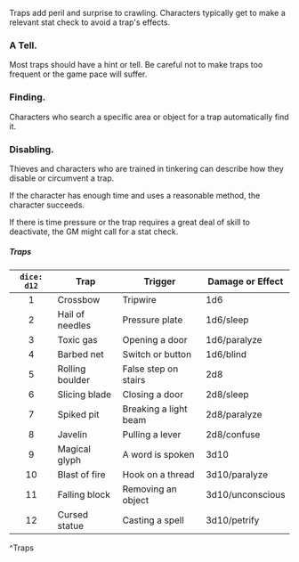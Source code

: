 Traps add peril and surprise to crawling. Characters typically get to make a relevant stat check to avoid a trap's effects.

### A Tell.
Most traps should have a hint or tell. Be careful not to make traps too frequent or the game pace will suffer.

### Finding.
Characters who search a specific area or object for a trap automatically find it.

### Disabling.
Thieves and characters who are trained in tinkering can describe how they disable or circumvent a trap.

If the character has enough time and uses a reasonable method, the character succeeds.

If there is time pressure or the trap requires a great deal of skill to deactivate, the GM might call for a stat check.

##### Traps
| `dice: d12` | **Trap**        | **Trigger**           | **Damage or Effect** |
|:-----------:| --------------- | --------------------- | -------------------- |
|      1      | Crossbow        | Tripwire              | 1d6                  |
|      2      | Hail of needles | Pressure plate        | 1d6/sleep            |
|      3      | Toxic gas       | Opening a door        | 1d6/paralyze         |
|      4      | Barbed net      | Switch or button      | 1d6/blind            |
|      5      | Rolling boulder | False step on stairs  | 2d8                  |
|      6      | Slicing blade   | Closing a door        | 2d8/sleep            |
|      7      | Spiked pit      | Breaking a light beam | 2d8/paralyze         |
|      8      | Javelin         | Pulling a lever       | 2d8/confuse          |
|      9      | Magical glyph   | A word is spoken      | 3d10                 |
|     10      | Blast of fire   | Hook on a thread      | 3d10/paralyze        |
|     11      | Falling block   | Removing an object    | 3d10/unconscious     |
|     12      | Cursed statue   | Casting a spell       | 3d10/petrify         |
^Traps



